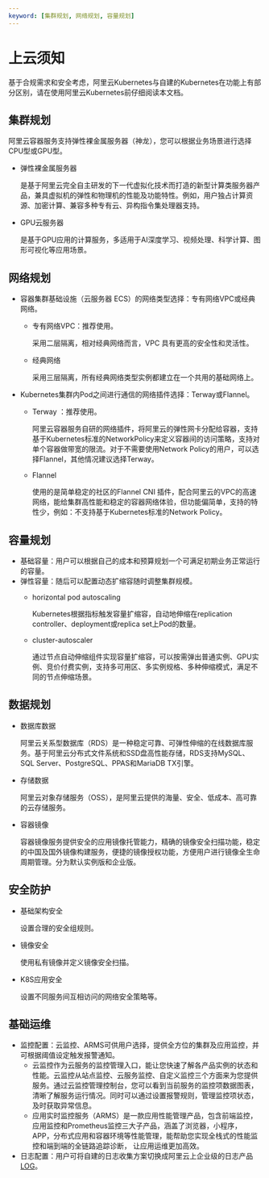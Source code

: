 ```yaml
---
keyword: [集群规划, 网络规划, 容量规划]
---
```


# 上云须知

基于合规需求和安全考虑，阿里云Kubernetes与自建的Kubernetes在功能上有部分区别，请在使用阿里云Kubernetes前仔细阅读本文档。

## 集群规划

阿里云容器服务支持弹性裸金属服务器（神龙），您可以根据业务场景进行选择CPU型或GPU型。

-   弹性裸金属服务器

    是基于阿里云完全自主研发的下一代虚拟化技术而打造的新型计算类服务器产品，兼具虚拟机的弹性和物理机的性能及功能特性。例如，用户独占计算资源、加密计算、兼容多种专有云、异构指令集处理器支持。

-   GPU云服务器

    是基于GPU应用的计算服务，多适用于AI深度学习、视频处理、科学计算、图形可视化等应用场景。


## 网络规划

-   容器集群基础设施（云服务器 ECS）的网络类型选择：专有网络VPC或经典网络。
    -   专有网络VPC：推荐使用。

        采用二层隔离，相对经典网络而言，VPC 具有更高的安全性和灵活性。

    -   经典网络

        采用三层隔离，所有经典网络类型实例都建立在一个共用的基础网络上。

-   Kubernetes集群内Pod之间进行通信的网络插件选择：Terway或Flannel。
    -   Terway ：推荐使用。

        阿里云容器服务自研的网络插件，将阿里云的弹性网卡分配给容器，支持基于Kubernetes标准的NetworkPolicy来定义容器间的访问策略，支持对单个容器做带宽的限流。对于不需要使用Network Policy的用户，可以选择Flannel，其他情况建议选择Terway。

    -   Flannel

        使用的是简单稳定的社区的Flannel CNI 插件，配合阿里云的VPC的高速网络，能给集群高性能和稳定的容器网络体验，但功能偏简单，支持的特性少，例如：不支持基于Kubernetes标准的Network Policy。


## 容量规划

-   基础容量：用户可以根据自己的成本和预算规划一个可满足初期业务正常运行的容量。
-   弹性容量：随后可以配置动态扩缩容随时调整集群规模。
    -   horizontal pod autoscaling

        Kubernetes根据指标触发容量扩缩容，自动地伸缩在replication controller、deployment或replica set上Pod的数量。

    -   cluster-autoscaler

        通过节点自动伸缩组件实现容量扩缩容，可以按需弹出普通实例、GPU实例、竞价付费实例，支持多可用区、多实例规格、多种伸缩模式，满足不同的节点伸缩场景。


## 数据规划

-   数据库数据

    阿里云关系型数据库（RDS）是一种稳定可靠、可弹性伸缩的在线数据库服务。基于阿里云分布式文件系统和SSD盘高性能存储，RDS支持MySQL、SQL Server、PostgreSQL、PPAS和MariaDB TX引擎。

-   存储数据

    阿里云对象存储服务（OSS），是阿里云提供的海量、安全、低成本、高可靠的云存储服务。

-   容器镜像

    容器镜像服务提供安全的应用镜像托管能力，精确的镜像安全扫描功能，稳定的中国及国外镜像构建服务，便捷的镜像授权功能，方便用户进行镜像全生命周期管理。分为默认实例版和企业版。


## 安全防护

-   基础架构安全

    设置合理的安全组规则。

-   镜像安全

    使用私有镜像并定义镜像安全扫描。

-   K8S应用安全

    设置不同服务间互相访问的网络安全策略等。


## 基础运维

-   监控配置：云监控、ARMS可供用户选择，提供全方位的集群及应用监控，并可根据阈值设定触发报警通知。
    -   云监控作为云服务的监控管理入口，能让您快速了解各产品实例的状态和性能。云监控从站点监控、云服务监控、自定义监控三个方面来为您提供服务。通过云监控管理控制台，您可以看到当前服务的监控项数据图表，清晰了解服务运行情况。同时可以通过设置报警规则，管理监控项状态，及时获取异常信息。
    -   应用实时监控服务（ARMS）是一款应用性能管理产品，包含前端监控，应用监控和Prometheus监控三大子产品，涵盖了浏览器，小程序，APP，分布式应用和容器环境等性能管理，能帮助您实现全栈式的性能监控和端到端的全链路追踪诊断， 让应用运维更加高效。
-   日志配置：用户可将自建的日志收集方案切换成阿里云上企业级的日志产品[LOG](/intl.zh-CN/产品简介/什么是日志服务.md)。

